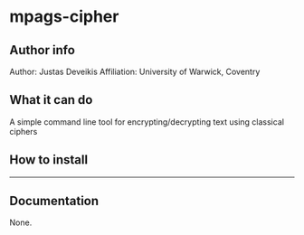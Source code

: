 # mpags-cipher

## Author info
Author: Justas Deveikis
Affiliation: University of Warwick, Coventry

## What it can do
A simple command line tool for encrypting/decrypting text using classical ciphers

## How to install
---

## Documentation
None.